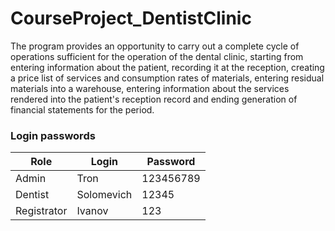 # CourseProject_DentistClinic

The program provides an opportunity to carry out a complete cycle of operations sufficient for the operation of the dental clinic, starting from entering information about the patient, recording it at the reception, creating a price list of services and consumption rates of materials, entering residual materials into a warehouse, entering information about the services rendered into the patient's reception record and ending generation of financial statements for the period.

### Login passwords


**Role**         | **Login**         | **Password**
-----------------| ----------------- | -------------
Admin| Tron | 123456789
Dentist | Solomevich | 12345
Registrator | Ivanov | 123
